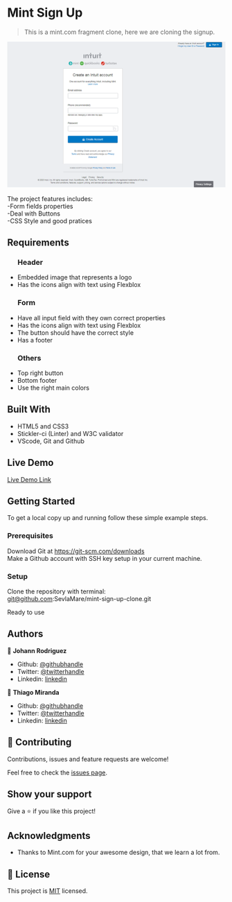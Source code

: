# Mint Sign Up

> This is a mint.com fragment clone, here we are cloning the signup.

![screenshot](https://github.com/SevlaMare/mint-sign-up-clone/blob/master/images/screenshotpng.png)

The project features includes:<br>
-Form fields properties<br>
-Deal with Buttons<br>
-CSS Style and good pratices<br>

## Requirements
<ul>
  <h3>Header</h3>
  <li>Embedded image that represents a logo</li>
  <li>Has the icons align with text using Flexblox</li>
</ul>

<ul>
  <h3>Form</h3>
  <li>Have all input field with they own correct properties</li>
  <li>Has the icons align with text using Flexblox</li>
  <li>The button should have the correct style</li>
  <li>Has a footer</li>
</ul>

<ul>
  <h3>Others</h3>
  <li>Top right button</li>
  <li>Bottom footer</li>
  <li>Use the right main colors</li>
</ul>


## Built With

- HTML5 and CSS3 <br>
- Stickler-ci (Linter) and W3C validator <br>
- VScode, Git and Github <br>

## Live Demo

[Live Demo Link](https://sevlamare.github.io/mint-sign-up-clone/)


## Getting Started

To get a local copy up and running follow these simple example steps.

### Prerequisites
Download Git at https://git-scm.com/downloads<br>
Make a Github account with SSH key setup in your current machine.

### Setup
Clone the repository with terminal:<br>
git@github.com:SevlaMare/mint-sign-up-clone.git

Ready to use


## Authors

👤 **Johann Rodriguez**

- Github: [@githubhandle](https://github.com/JohannRodriguez)
- Twitter: [@twitterhandle](https://twitter.com/JohannRodriguez)
- Linkedin: [linkedin](https://linkedin.com/JohannRodriguez)

👤 **Thiago Miranda**

- Github: [@githubhandle](https://github.com/SevlaMare)
- Twitter: [@twitterhandle](https://twitter.com/SevlaMare)
- Linkedin: [linkedin](https://www.linkedin.com/in/sevlamare)

## 🤝 Contributing

Contributions, issues and feature requests are welcome!

Feel free to check the [issues page](issues/).

## Show your support

Give a ⭐️ if you like this project!

## Acknowledgments

- Thanks to Mint.com for your awesome design, that we learn a lot from.

## 📝 License

This project is [MIT](lic.url) licensed.
